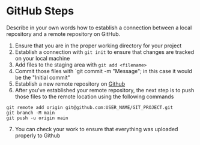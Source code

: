 # GitHub Steps

Describe in your own words how to establish a connection between a local repository and a remote repository on GitHub.

1. Ensure that you are in the proper working directory for your project
1. Establish a connection with `git init` to ensure that changes are tracked on your local machine
1. Add files to the staging area with `git add <filename>`
1. Commit those files with `git commit -m "Message"; in this case it would be the "Initial commit"
1. Establish a new remote repository on [Github](github.com)
1. After you've established your remote repository, the next step is to push those files to the remote location using the following commands
```
git remote add origin git@github.com:USER_NAME/GIT_PROJECT.git
git branch -M main
git push -u origin main
```

7. You can check your work to ensure that everything was uploaded properly to Github
